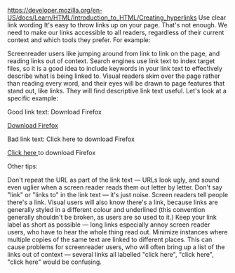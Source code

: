 https://developer.mozilla.org/en-US/docs/Learn/HTML/Introduction_to_HTML/Creating_hyperlinks
Use clear link wording
It's easy to throw links up on your page. That's not enough. We need to make our links accessible to all readers, regardless of their current context and which tools they prefer. For example:

Screenreader users like jumping around from link to link on the page, and reading links out of context.
Search engines use link text to index target files, so it is a good idea to include keywords in your link text to effectively describe what is being linked to.
Visual readers skim over the page rather than reading every word, and their eyes will be drawn to page features that stand out, like links. They will find descriptive link text useful.
Let's look at a specific example:

Good link text: Download Firefox

<p><a href="https://firefox.com/">
  Download Firefox
</a></p>
Bad link text: Click here to download Firefox

<p><a href="https://firefox.com/">
  Click here
</a>
to download Firefox</p>
Other tips:

Don't repeat the URL as part of the link text — URLs look ugly, and sound even uglier when a screen reader reads them out letter by letter.
Don't say "link" or "links to" in the link text — it's just noise. Screen readers tell people there's a link. Visual users will also know there's a link, because links are generally styled in a different colour and underlined (this convention generally shouldn't be broken, as users are so used to it.)
Keep your link label as short as possible — long links especially annoy screen reader users, who have to hear the whole thing read out.
Minimize instances where multiple copies of the same text are linked to different places. This can cause problems for screenreader users, who will often bring up a list of the links out of context — several links all labelled "click here", "click here", "click here" would be confusing.